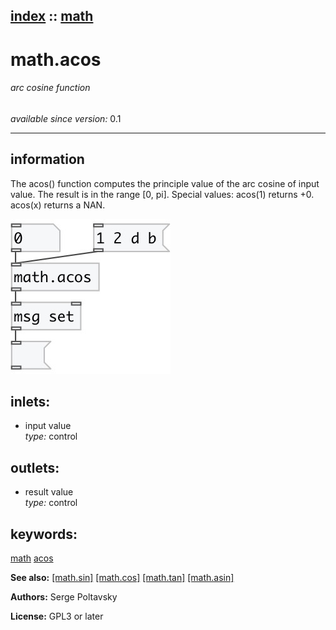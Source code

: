 [index](index.html) :: [math](category_math.html)
---

# math.acos

###### arc cosine function

*available since version:* 0.1

---


## information
The acos() function computes the principle value of the arc cosine of input value.
            The result is in the range [0, pi].
Special values:
acos(1) returns +0.
acos(x) returns a NAN.



[![example](../examples/img/math.acos.jpg)](../examples/pd/math.acos.pd)









## inlets:

* input value<br>
_type:_ control



## outlets:

* result value<br>
_type:_ control



## keywords:

[math](keywords/math.html)
[acos](keywords/acos.html)



**See also:**
[\[math.sin\]](math.sin.html)
[\[math.cos\]](math.cos.html)
[\[math.tan\]](math.tan.html)
[\[math.asin\]](math.asin.html)




**Authors:** Serge Poltavsky




**License:** GPL3 or later





